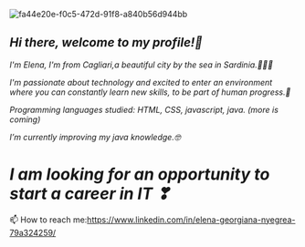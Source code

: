 ![fa44e20e-f0c5-472d-91f8-a840b56d944bb](https://github.com/HeelenaIT/HeelenaIT/assets/112347948/a5f8ee8c-1d0e-47d7-9a06-c1aecade68a5)

                               
 ## *Hi there, welcome to my profile!👋* 

*I'm Elena, I'm from Cagliari,a beautiful city by the sea in Sardinia.🌊🌊🌊*


*I'm passionate about technology and excited to enter an environment where you can constantly learn new skills, to be part of human progress.🤩*

*Programming languages studied: HTML, CSS, javascript, java. (more is coming)*

*I’m currently improving my java knowledge.🤓*

# *I am looking for an opportunity to start a career in IT ❣*

📫 How to reach me:https://www.linkedin.com/in/elena-georgiana-nyegrea-79a324259/

<!--
**HeelenaIT/HeelenaIT** is a ✨ _special_ ✨ repository because its `README.md` (this file) appears on your GitHub profile.

-->
